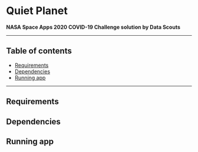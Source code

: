 # Quiet Planet
**NASA Space Apps 2020 COVID-19 Challenge solution by Data Scouts**

<hr>

## Table of contents
- [Requirements](#requirements)
- [Dependencies](#dependencies)
- [Running app](#running-app)

<hr>

## Requirements

## Dependencies

## Running app

